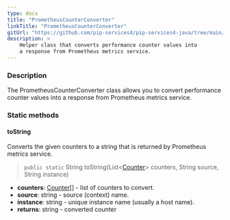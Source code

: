 ```yaml
---
type: docs
title: "PrometheusCounterConverter"
linkTitle: "PrometheusCounterConverter"
gitUrl: "https://github.com/pip-services4/pip-services4-java/tree/main/pip-services4-prometheus-java"
description: >
    Helper class that converts performance counter values into
    a response from Prometheus metrics service.
---
```


### Description

The PrometheusCounterConverter class allows you to convert performance counter values into a response from Prometheus metrics service.

### Static methods

#### toString
Converts the given counters to a string that is returned by Prometheus metrics service.

> `public static` String toString(List<[Counter](../../../observability/count/counter)> counters, String source, String instance)

- **counters**: [Counter](../../../observability/count/counter)[] - list of counters to convert.
- **source**: string - source (context) name.
- **instance**: string - unique instance name (usually a host name).
- **returns**: string - converted counter
